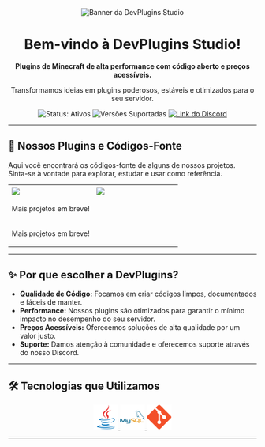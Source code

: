 <div align="center">

  <img src="https://share.creavite.co/68a367275dad16023040dfe9.gif" alt="Banner da DevPlugins Studio"/>

  <h1>Bem-vindo à DevPlugins Studio!</h1>
  <p><strong>Plugins de Minecraft de alta performance com código aberto e preços acessíveis.</strong></p>
  <p>Transformamos ideias em plugins poderosos, estáveis e otimizados para o seu servidor.</p>

  <p>
    <img src="https://img.shields.io/badge/Status-Ativos_e_Desenvolvendo-brightgreen?style=for-the-badge" alt="Status: Ativos"/>
    <img src="https://img.shields.io/badge/Versão_Suportada-1.16_a_1.20+-blue?style=for-the-badge" alt="Versões Suportadas"/>
    <a href="https://discord.gg/bdxGxCbqCj"><img src="https://img.shields.io/badge/Discord-7289DA?style=for-the-badge&logo=discord&logoColor=white" alt="Link do Discord"/></a>
  </p>
</div>

---

## 🚀 Nossos Plugins e Códigos-Fonte

Aqui você encontrará os códigos-fonte de alguns de nossos projetos. Sinta-se à vontade para explorar, estudar e usar como referência.

<table width="100%">
  <tr>
    <td width="50%">
      <a href="https://github.com/Devzinh/DevTicket">
        <img align="center" src="https://github-readme-stats.vercel.app/api/pin/?username=Devzinh&repo=DevTicket&theme=tokyonight&show_owner=true" />
      </a>
    </td>
    <td width="50%">
      <a href="https://github.com/Devzinh/DevModt">
        <img align="center" src="https://github-readme-stats.vercel.app/api/pin/?username=Devzinh&repo=DevMotd&theme=tokyonight&show_owner=true" />
      </a>
    </td>
  </tr>
  <tr>
    <td width="50%">
      <p align="center">Mais projetos em breve!</p>
    </td>
  </tr>
  <tr>
    <td width="50%">
      <p align="center">Mais projetos em breve!</p>
    </td>
  </tr>
</table>

---

## ✨ Por que escolher a DevPlugins?

- **Qualidade de Código:** Focamos em criar códigos limpos, documentados e fáceis de manter.
- **Performance:** Nossos plugins são otimizados para garantir o mínimo impacto no desempenho do seu servidor.
- **Preços Acessíveis:** Oferecemos soluções de alta qualidade por um valor justo.
- **Suporte:** Damos atenção à comunidade e oferecemos suporte através do nosso Discord.

---

## 🛠️ Tecnologias que Utilizamos

<p align="center">
  <a href="https://docs.oracle.com/en/java/">
    <img src="https://raw.githubusercontent.com/devicons/devicon/master/icons/java/java-original.svg" alt="Java" width="50" height="50"/>
  </a>
  <a href="https://dev.mysql.com/doc/">
    <img src="https://raw.githubusercontent.com/devicons/devicon/master/icons/mysql/mysql-original-wordmark.svg" alt="MySQL" width="50" height="50"/>
  </a>
  <a href="https://git-scm.com/doc">
    <img src="https://raw.githubusercontent.com/devicons/devicon/master/icons/git/git-original.svg" alt="Git" width="50" height="50"/>
  </a>
</p>

---
